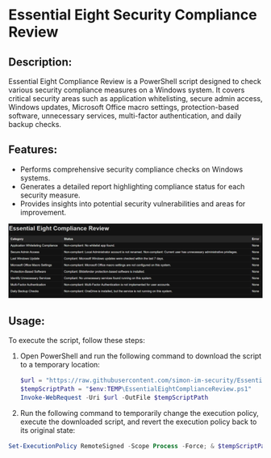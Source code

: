 # Essential Eight Security Compliance Review

## Description:
Essential Eight Compliance Review is a PowerShell script designed to check various security compliance measures on a Windows system. It covers critical security areas such as application whitelisting, secure admin access, Windows updates, Microsoft Office macro settings, protection-based software, unnecessary services, multi-factor authentication, and daily backup checks.

## Features:
- Performs comprehensive security compliance checks on Windows systems.
- Generates a detailed report highlighting compliance status for each security measure.
- Provides insights into potential security vulnerabilities and areas for improvement.

![Essential Eight Compliance Review](https://github.com/simon-im-security/Essential-Eight-Compliance-Review/blob/main/essential-eight-compliance-review-image.png)

## Usage:
To execute the script, follow these steps:

1. Open PowerShell and run the following command to download the script to a temporary location:
   ```powershell
   $url = "https://raw.githubusercontent.com/simon-im-security/Essential-Eight-Compliance-Review/main/Essential%20Eight%20Compliance%20Review.ps1"
   $tempScriptPath = "$env:TEMP\EssentialEightComplianceReview.ps1"
   Invoke-WebRequest -Uri $url -OutFile $tempScriptPath

2. Run the following command to temporarily change the execution policy, execute the downloaded script, and revert the execution policy back to its original state:
```powershell
Set-ExecutionPolicy RemoteSigned -Scope Process -Force; & $tempScriptPath; Set-ExecutionPolicy Restricted -Scope Process -Force

